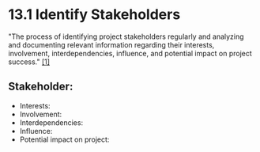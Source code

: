 # 13.1 Identify Stakeholders

"The process of identifying project stakeholders regularly and analyzing and
documenting relevant information regarding their interests, involvement,
interdependencies, influence, and potential impact on project success."
[[1]](../home.md#references)

## Stakeholder:

- Interests:
- Involvement:
- Interdependencies:
- Influence:
- Potential impact on project:
